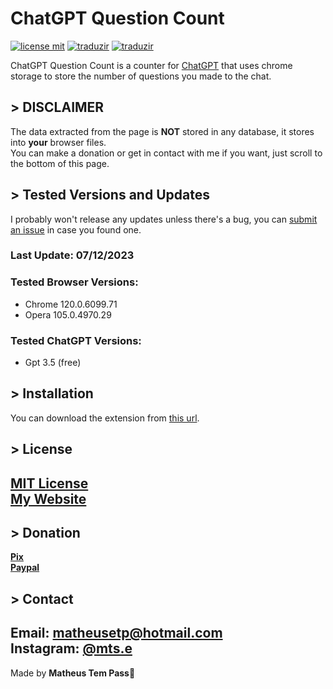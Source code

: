 # ChatGPT Question Count<br>

[![license mit](https://img.shields.io/badge/license-MIT-green)](https://github.com/euMts/chatgpt_question_count/blob/main/LICENSE) [![traduzir](https://img.shields.io/badge/Traduzir-pt--BR-brightgreen)](https://github.com/euMts/chatgpt_question_count/blob/main/README_ptBR.md) [![traduzir](https://img.shields.io/badge/Translate-en--US-blue)](https://github.com/euMts/chatgpt_question_count/blob/main/README.md)<br>

ChatGPT Question Count is a counter for [ChatGPT](https://chat.openai.com) that uses chrome storage to store the number of questions you made to the chat.<br>

## > DISCLAIMER<br>
The data extracted from the page is **NOT** stored in any database, it stores into **your** browser files.<br>
You can make a donation or get in contact with me if you want, just scroll to the bottom of this page.<br>

## > Tested Versions and Updates<br>
I probably won't release any updates unless there's a bug, you can [submit an issue](https://github.com/euMts/chatgpt_question_count/issues) in case you found one.<br>

### Last Update: 07/12/2023

### Tested Browser Versions:

- Chrome 120.0.6099.71<br>
- Opera 105.0.4970.29<br>

### Tested ChatGPT Versions:
- Gpt 3.5 (free)

## > Installation<br>
You can download the extension from [this url]().<br>

## > License<br>

**[MIT License](LICENSE.md)**<br>**[My Website](https://www.matheus-eduardo.com.br)**<br>
---

## > Donation<br>
**[Pix](https://nubank.com.br/pagar/1cppij/yQT2VfJJLq)**<br>
**[Paypal](https://www.paypal.com/donate/?business=9JLBAMGH5985E&no_recurring=0&item_name=Thank+you%21&currency_code=USD)**<br>

## > Contact<br>
Email: matheusetp@hotmail.com<br>
Instagram: [@mts.e](https://www.instagram.com/mts.e/)<br>
---
Made by **Matheus Tem Pass**👋